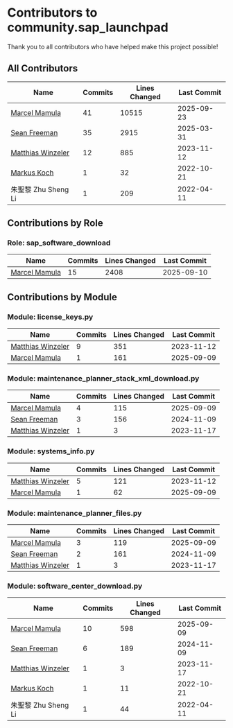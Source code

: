 # Contributors to community.sap_launchpad

Thank you to all contributors who have helped make this project possible!

## All Contributors

| Name | Commits | Lines Changed | Last Commit |
| ---- | ------- | ------------- | ----------- |
| [Marcel Mamula](https://github.com/marcelmamula) | 41 | 10515 | 2025-09-23 |
| [Sean Freeman](https://github.com/sean-freeman) | 35 | 2915 | 2025-03-31 |
| [Matthias Winzeler](https://github.com/MatthiasWinzeler) | 12 | 885 | 2023-11-12 |
| [Markus Koch](https://github.com/rhmk) | 1 | 32 | 2022-10-21 |
| 朱聖黎 Zhu Sheng Li | 1 | 209 | 2022-04-11 |

## Contributions by Role

### Role: sap_software_download

| Name | Commits | Lines Changed | Last Commit |
| ---- | ------- | ------------- | ----------- |
| [Marcel Mamula](https://github.com/marcelmamula) | 15 | 2408 | 2025-09-10 |

## Contributions by Module

### Module: license_keys.py

| Name | Commits | Lines Changed | Last Commit |
| ---- | ------- | ------------- | ----------- |
| [Matthias Winzeler](https://github.com/MatthiasWinzeler) | 9 | 351 | 2023-11-12 |
| [Marcel Mamula](https://github.com/marcelmamula) | 1 | 161 | 2025-09-09 |

### Module: maintenance_planner_stack_xml_download.py

| Name | Commits | Lines Changed | Last Commit |
| ---- | ------- | ------------- | ----------- |
| [Marcel Mamula](https://github.com/marcelmamula) | 4 | 115 | 2025-09-09 |
| [Sean Freeman](https://github.com/sean-freeman) | 3 | 156 | 2024-11-09 |
| [Matthias Winzeler](https://github.com/MatthiasWinzeler) | 1 | 3 | 2023-11-17 |

### Module: systems_info.py

| Name | Commits | Lines Changed | Last Commit |
| ---- | ------- | ------------- | ----------- |
| [Matthias Winzeler](https://github.com/MatthiasWinzeler) | 5 | 121 | 2023-11-12 |
| [Marcel Mamula](https://github.com/marcelmamula) | 1 | 62 | 2025-09-09 |

### Module: maintenance_planner_files.py

| Name | Commits | Lines Changed | Last Commit |
| ---- | ------- | ------------- | ----------- |
| [Marcel Mamula](https://github.com/marcelmamula) | 3 | 119 | 2025-09-09 |
| [Sean Freeman](https://github.com/sean-freeman) | 2 | 161 | 2024-11-09 |
| [Matthias Winzeler](https://github.com/MatthiasWinzeler) | 1 | 3 | 2023-11-17 |

### Module: software_center_download.py

| Name | Commits | Lines Changed | Last Commit |
| ---- | ------- | ------------- | ----------- |
| [Marcel Mamula](https://github.com/marcelmamula) | 10 | 598 | 2025-09-09 |
| [Sean Freeman](https://github.com/sean-freeman) | 6 | 189 | 2024-11-09 |
| [Matthias Winzeler](https://github.com/MatthiasWinzeler) | 1 | 3 | 2023-11-17 |
| [Markus Koch](https://github.com/rhmk) | 1 | 11 | 2022-10-21 |
| 朱聖黎 Zhu Sheng Li | 1 | 44 | 2022-04-11 |

